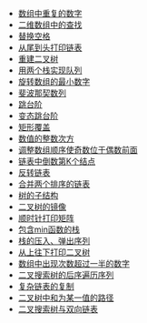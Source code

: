 - [数组中重复的数字](https://github.com/B1D1ng/MyJava/blob/master/docs/notes/%E6%95%B0%E7%BB%84%E4%B8%AD%E7%9A%84%E9%87%8D%E5%A4%8D%E6%95%B0%E5%AD%97.md#%E9%A2%98%E7%9B%AE)
- [二维数组中的查找](https://github.com/B1D1ng/MyJava/blob/master/docs/notes/%E4%BA%8C%E7%BB%B4%E6%95%B0%E7%BB%84%E4%B8%AD%E7%9A%84%E6%9F%A5%E6%89%BE.md#%E9%A2%98%E7%9B%AE)
- [替换空格](https://github.com/B1D1ng/MyJava/blob/master/docs/notes/%E6%9B%BF%E6%8D%A2%E7%A9%BA%E6%A0%BC.md#%E9%A2%98%E7%9B%AE)
- [从尾到头打印链表](https://github.com/B1D1ng/MyJava/blob/master/docs/notes/%E4%BB%8E%E5%B0%BE%E5%88%B0%E5%A4%B4%E6%89%93%E5%8D%B0%E9%93%BE%E8%A1%A8.md#%E9%A2%98%E7%9B%AE)
- [重建二叉树](https://github.com/B1D1ng/MyJava/blob/master/docs/notes/%E9%87%8D%E5%BB%BA%E4%BA%8C%E5%8F%89%E6%A0%91.md#%E9%A2%98%E7%9B%AE)
- [用两个栈实现队列](https://github.com/B1D1ng/MyJava/blob/master/docs/notes/%E7%94%A8%E4%B8%A4%E4%B8%AA%E6%A0%88%E5%AE%9E%E7%8E%B0%E9%98%9F%E5%88%97.md#%E9%A2%98%E7%9B%AE)
- [旋转数组的最小数字](https://github.com/B1D1ng/MyJava/blob/master/docs/notes/%E6%97%8B%E8%BD%AC%E6%95%B0%E7%BB%84%E7%9A%84%E6%9C%80%E5%B0%8F%E6%95%B0%E5%AD%97.md#%E9%A2%98%E7%9B%AE)
- [斐波那契数列](https://github.com/B1D1ng/MyJava/blob/master/docs/notes/%E6%96%90%E6%B3%A2%E9%82%A3%E5%A5%91%E6%95%B0%E5%88%97.md#%E9%A2%98%E7%9B%AE)
- [跳台阶](https://github.com/B1D1ng/MyJava/blob/master/docs/notes/%E8%B7%B3%E5%8F%B0%E9%98%B6.md#%E9%A2%98%E7%9B%AE)
- [变态跳台阶](https://github.com/B1D1ng/MyJava/blob/master/docs/notes/%E5%8F%98%E6%80%81%E8%B7%B3%E5%8F%B0%E9%98%B6.md#%E9%A2%98%E7%9B%AE)
- [矩形覆盖](https://github.com/B1D1ng/MyJava/blob/master/docs/notes/%E7%9F%A9%E5%BD%A2%E8%A6%86%E7%9B%96.md#%E9%A2%98%E7%9B%AE)
- [数值的整数次方](https://github.com/B1D1ng/MyJava/blob/master/docs/notes/%E6%95%B0%E5%80%BC%E7%9A%84%E6%95%B4%E6%95%B0%E6%AC%A1%E6%96%B9.md#%E9%A2%98%E7%9B%AE)
- [调整数组顺序使奇数位于偶数前面](https://github.com/B1D1ng/MyJava/blob/master/docs/notes/%E8%B0%83%E6%95%B4%E6%95%B0%E7%BB%84%E9%A1%BA%E5%BA%8F%E4%BD%BF%E5%A5%87%E6%95%B0%E4%BD%8D%E4%BA%8E%E5%81%B6%E6%95%B0%E5%89%8D%E9%9D%A2.md#%E9%A2%98%E7%9B%AE)
- [链表中倒数第K个结点](https://github.com/B1D1ng/MyJava/blob/master/docs/notes/%E9%93%BE%E8%A1%A8%E4%B8%AD%E5%80%92%E6%95%B0%E7%AC%ACK%E4%B8%AA%E7%BB%93%E7%82%B9.md#%E9%A2%98%E7%9B%AE)
- [反转链表](https://github.com/B1D1ng/MyJava/blob/master/docs/notes/%E5%8F%8D%E8%BD%AC%E9%93%BE%E8%A1%A8.md#%E9%A2%98%E7%9B%AE)
- [合并两个排序的链表](https://github.com/B1D1ng/MyJava/blob/master/docs/notes/%E5%90%88%E5%B9%B6%E4%B8%A4%E4%B8%AA%E6%8E%92%E5%BA%8F%E7%9A%84%E9%93%BE%E8%A1%A8.md#%E9%A2%98%E7%9B%AE)
- [树的子结构](https://github.com/B1D1ng/MyJava/blob/master/docs/notes/(**)%E6%A0%91%E7%9A%84%E5%AD%90%E7%BB%93%E6%9E%84.md#%E9%A2%98%E7%9B%AE)
- [二叉树的镜像](https://github.com/B1D1ng/MyJava/blob/master/docs/notes/%E4%BA%8C%E5%8F%89%E6%A0%91%E7%9A%84%E9%95%9C%E5%83%8F.md#%E9%A2%98%E7%9B%AE) 
- [顺时针打印矩阵](https://github.com/B1D1ng/MyJava/blob/master/docs/notes/%E9%A1%BA%E6%97%B6%E9%92%88%E6%89%93%E5%8D%B0%E7%9F%A9%E9%98%B5.md#%E9%A2%98%E7%9B%AE)
- [包含min函数的栈](https://github.com/B1D1ng/MyJava/blob/master/docs/notes/%E5%8C%85%E5%90%ABmin%E5%87%BD%E6%95%B0%E7%9A%84%E6%A0%88.md#%E9%A2%98%E7%9B%AE)
- [栈的压入、弹出序列](https://github.com/B1D1ng/MyJava/blob/master/docs/notes/%E6%A0%88%E7%9A%84%E5%8E%8B%E5%85%A5%E3%80%81%E5%BC%B9%E5%87%BA%E5%BA%8F%E5%88%97.md#%E9%A2%98%E7%9B%AE)
- [从上往下打印二叉树](https://github.com/B1D1ng/MyJava/blob/master/docs/notes/%E4%BB%8E%E4%B8%8A%E5%BE%80%E4%B8%8B%E6%89%93%E5%8D%B0%E4%BA%8C%E5%8F%89%E6%A0%91.md#题目)
- [数组中出现次数超过一半的数字](https://github.com/B1D1ng/MyJava/blob/master/docs/notes/%E6%95%B0%E7%BB%84%E4%B8%AD%E5%87%BA%E7%8E%B0%E6%AC%A1%E6%95%B0%E8%B6%85%E8%BF%87%E4%B8%80%E5%8D%8A%E7%9A%84%E6%95%B0%E5%AD%97.md#题目)
- [二叉搜索树的后序遍历序列](https://github.com/B1D1ng/MyJava/blob/master/docs/notes/%E4%BA%8C%E5%8F%89%E6%90%9C%E7%B4%A2%E6%A0%91%E7%9A%84%E5%90%8E%E5%BA%8F%E9%81%8D%E5%8E%86%E5%BA%8F%E5%88%97.md#%E9%A2%98%E7%9B%AE)
- [复杂链表的复制](https://github.com/B1D1ng/MyJava/blob/master/docs/notes/%E5%A4%8D%E6%9D%82%E9%93%BE%E8%A1%A8%E7%9A%84%E5%A4%8D%E5%88%B6.md#%E9%A2%98%E7%9B%AE)
- [二叉树中和为某一值的路径](https://github.com/B1D1ng/MyJava/blob/master/docs/notes/(**)%E4%BA%8C%E5%8F%89%E6%A0%91%E4%B8%AD%E5%92%8C%E4%B8%BA%E6%9F%90%E4%B8%80%E5%80%BC%E7%9A%84%E8%B7%AF%E5%BE%84.md#%E9%A2%98%E7%9B%AE)
- [二叉搜索树与双向链表](https://github.com/B1D1ng/MyJava/blob/master/docs/notes/(**)%E4%BA%8C%E5%8F%89%E6%90%9C%E7%B4%A2%E6%A0%91%E4%B8%8E%E5%8F%8C%E5%90%91%E9%93%BE%E8%A1%A8.md#%E9%A2%98%E7%9B%AE)
